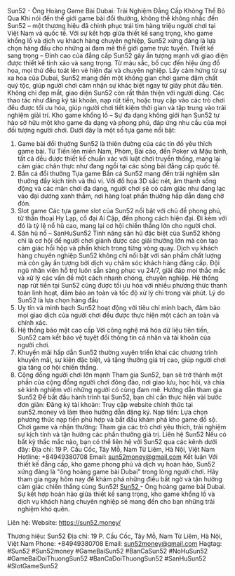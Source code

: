 Sun52 - Ông Hoàng Game Bài Dubai: Trải Nghiệm Đẳng Cấp Không Thể Bỏ Qua
Khi nói đến thế giới game bài đổi thưởng, không thể không nhắc đến Sun52 – một thương hiệu đã chinh phục trái tim hàng triệu người chơi tại Việt Nam và quốc tế. Với sự kết hợp giữa thiết kế sang trọng, kho game khổng lồ và dịch vụ khách hàng chuyên nghiệp, Sun52 xứng đáng là lựa chọn hàng đầu cho những ai đam mê thế giới game trực tuyến.
Thiết kế sang trọng – Đỉnh cao của đẳng cấp
Sun52 gây ấn tượng mạnh với giao diện được thiết kế tinh xảo và sang trọng. Từ màu sắc, bố cục đến hiệu ứng đồ họa, mọi thứ đều toát lên vẻ hiện đại và chuyên nghiệp. Lấy cảm hứng từ sự xa hoa của Dubai, Sun52 mang đến một không gian chơi game đậm chất quý tộc, giúp người chơi cảm nhận sự khác biệt ngay từ giây phút đầu tiên.
Không chỉ đẹp mắt, giao diện Sun52 còn rất thân thiện với người dùng. Các thao tác như đăng ký tài khoản, nạp rút tiền, hoặc truy cập vào các trò chơi đều được tối ưu hóa, giúp người chơi tiết kiệm thời gian và tập trung vào trải nghiệm giải trí.
Kho game khổng lồ – Sự đa dạng không giới hạn
Sun52 tự hào sở hữu một kho game đa dạng và phong phú, đáp ứng nhu cầu của mọi đối tượng người chơi. Dưới đây là một số tựa game nổi bật:
1. Game bài đổi thưởng
Sun52 là thiên đường của các tín đồ yêu thích game bài. Từ Tiến lên miền Nam, Phỏm, Bài cào, đến Poker và Mậu binh, tất cả đều được thiết kế chuẩn xác với luật chơi truyền thống, mang lại cảm giác chân thực như đang ngồi tại các sòng bài đẳng cấp quốc tế.
2. Bắn cá đổi thưởng
Tựa game Bắn cá Sun52 mang đến trải nghiệm săn thưởng đầy kịch tính và thú vị. Với đồ họa 3D sắc nét, âm thanh sống động và các màn chơi đa dạng, người chơi sẽ có cảm giác như đang lạc vào đại dương xanh thẳm, nơi hàng loạt phần thưởng hấp dẫn đang chờ đón.
3. Slot game
Các tựa game slot của Sun52 nổi bật với chủ đề phong phú, từ thần thoại Hy Lạp, cổ đại Ai Cập, đến phong cách hiện đại. Đi kèm với đó là tỷ lệ nổ hũ cao, mang lại cơ hội chiến thắng lớn cho người chơi.
4. Săn hũ nổ – SanHuSun52
Tính năng săn hũ đặc biệt của Sun52 không chỉ là cơ hội để người chơi giành được các giải thưởng lớn mà còn tạo cảm giác hồi hộp và phấn khích trong từng vòng quay.
Dịch vụ khách hàng chuyên nghiệp
Sun52 không chỉ nổi bật với sản phẩm chất lượng mà còn gây ấn tượng bởi dịch vụ chăm sóc khách hàng đẳng cấp. Đội ngũ nhân viên hỗ trợ luôn sẵn sàng phục vụ 24/7, giải đáp mọi thắc mắc và xử lý các vấn đề một cách nhanh chóng, chuyên nghiệp.
Hệ thống nạp rút tiền tại Sun52 cũng được tối ưu hóa với nhiều phương thức thanh toán linh hoạt, đảm bảo an toàn và tốc độ xử lý chỉ trong vài phút.
Lý do Sun52 là lựa chọn hàng đầu
1. Uy tín và minh bạch
Sun52 hoạt động với tiêu chí minh bạch, đảm bảo mọi giao dịch của người chơi đều được thực hiện một cách an toàn và chính xác.
2. Hệ thống bảo mật cao cấp
Với công nghệ mã hóa dữ liệu tiên tiến, Sun52 cam kết bảo vệ tuyệt đối thông tin cá nhân và tài khoản của người chơi.
3. Khuyến mãi hấp dẫn
Sun52 thường xuyên triển khai các chương trình khuyến mãi, sự kiện đặc biệt, và tặng thưởng giá trị cao, giúp người chơi gia tăng cơ hội chiến thắng.
4. Cộng đồng người chơi lớn mạnh
Tham gia Sun52, bạn sẽ trở thành một phần của cộng đồng người chơi đông đảo, nơi giao lưu, học hỏi, và chia sẻ kinh nghiệm với những người có cùng đam mê.
Hướng dẫn tham gia Sun52
Để bắt đầu hành trình tại Sun52, bạn chỉ cần thực hiện vài bước đơn giản:
Đăng ký tài khoản: Truy cập website chính thức tại sun52.money và làm theo hướng dẫn đăng ký.
Nạp tiền: Lựa chọn phương thức nạp tiền phù hợp và bắt đầu khám phá kho game đồ sộ.
Chơi game và nhận thưởng: Tham gia các trò chơi yêu thích, trải nghiệm sự kịch tính và tận hưởng các phần thưởng giá trị.
Liên hệ Sun52
Nếu có bất kỳ thắc mắc nào, bạn có thể liên hệ với Sun52 qua các kênh dưới đây:
Địa chỉ: 19 P. Cầu Cốc, Tây Mỗ, Nam Từ Liêm, Hà Nội, Việt Nam
Hotline: +84949380708
Email: sun52money@gmail.com
Kết luận
Với thiết kế đẳng cấp, kho game phong phú và dịch vụ hoàn hảo, Sun52 xứng đáng là "ông hoàng game bài Dubai" trong lòng người chơi. Hãy tham gia ngay hôm nay để khám phá những điều bất ngờ và tận hưởng cảm giác chiến thắng cùng Sun52!
<a href="https://sun52.money/">Sun52 </a> - Ông hoàng game bài Dubai. Sự kết hợp hoàn hảo giữa thiết kế sang trọng, kho game khổng lồ và dịch vụ khách hàng chuyên nghiệp sẽ mang đến cho bạn những trải nghiệm khó quên.

Liên hệ:
Website: https://sun52.money/ 

Thương hiệu: Sun52
Địa chỉ: 19 P. Cầu Cốc, Tây Mỗ, Nam Từ Liêm, Hà Nội, Việt Nam
Phone: +84949380708
Email: sun52money@gmail.com
Hagtag: #Sun52 #Sun52money #GameBaiSun52 #BanCaSun52 #NoHuSun52 #GameBaiDoiThuongSun52 #BanCaDoiThuongSun52 #SanHuSun52 #SlotGameSun52
